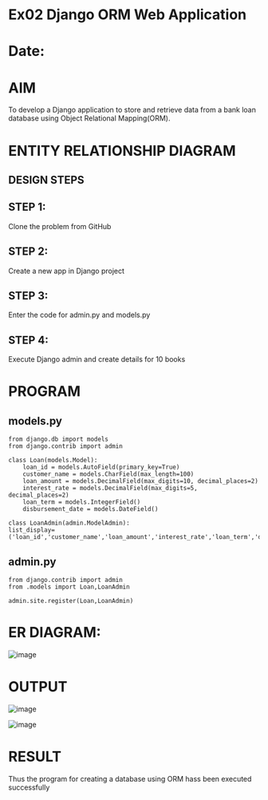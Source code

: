 # Ex02 Django ORM Web Application
# Date:
# AIM
To develop a Django application to store and retrieve data from a bank loan database using Object Relational Mapping(ORM).

# ENTITY RELATIONSHIP DIAGRAM
## DESIGN STEPS
## STEP 1:
Clone the problem from GitHub

## STEP 2:
Create a new app in Django project

## STEP 3:
Enter the code for admin.py and models.py

## STEP 4:
Execute Django admin and create details for 10 books

# PROGRAM

## models.py
```
from django.db import models
from django.contrib import admin

class Loan(models.Model):
    loan_id = models.AutoField(primary_key=True)
    customer_name = models.CharField(max_length=100)
    loan_amount = models.DecimalField(max_digits=10, decimal_places=2)
    interest_rate = models.DecimalField(max_digits=5, decimal_places=2)
    loan_term = models.IntegerField()
    disbursement_date = models.DateField()

class LoanAdmin(admin.ModelAdmin):
list_display=('loan_id','customer_name','loan_amount','interest_rate','loan_term','disbursement_date')
```
## admin.py
```
from django.contrib import admin
from .models import Loan,LoanAdmin

admin.site.register(Loan,LoanAdmin)
```
# ER DIAGRAM:
![image](https://github.com/user-attachments/assets/088d4bff-2f23-46e2-9973-daf0c22873f7)

# OUTPUT
![image](https://github.com/user-attachments/assets/26e27267-6385-410b-aa3d-02b0679d9585)


![image](https://github.com/user-attachments/assets/533e8bc2-8ec7-4762-bab8-69662e995e26)

# RESULT
Thus the program for creating a database using ORM hass been executed successfully
